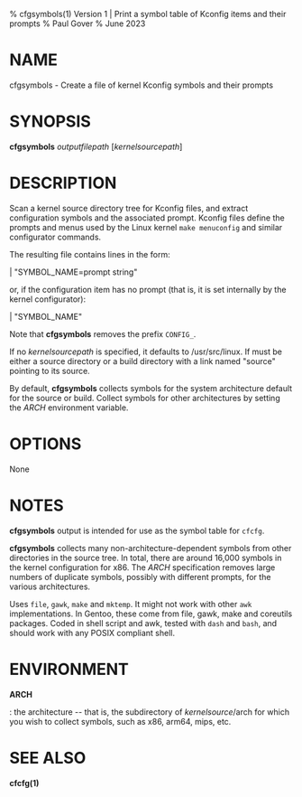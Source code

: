% cfgsymbols(1) Version 1 | Print a symbol table of Kconfig items and their prompts
% Paul Gover
% June 2023

# NAME
 
cfgsymbols - Create a file of kernel Kconfig symbols and their prompts

# SYNOPSIS

**cfgsymbols** _outputfilepath_ [_kernelsourcepath_]

# DESCRIPTION

Scan a kernel source directory tree for Kconfig files,
and extract configuration symbols and the associated prompt.
Kconfig files define the prompts and menus used by the Linux kernel
`make menuconfig` and similar configurator commands.

The resulting file contains lines in the form:

| "SYMBOL_NAME=prompt string"

or, if the configuration item has no prompt
(that is, it is set internally by the kernel configurator):

| "SYMBOL_NAME"

Note that **cfgsymbols** removes the prefix `CONFIG_`.

If no _kernelsourcepath_ is specified, it defaults to /usr/src/linux.
If must be either a source directory or a build directory with a link named "source" pointing to
its source.

By default, **cfgsymbols** collects symbols for the system architecture default for the source or build.
Collect symbols for other architectures by setting the *ARCH* environment variable.

# OPTIONS

None

# NOTES

**cfgsymbols** output is intended for use as the symbol table for `cfcfg`.

**cfgsymbols** collects many non-architecture-dependent symbols
from other directories in the source tree.
In total, there are around 16,000 symbols in the kernel configuration
for x86.
The *ARCH* specification removes large numbers of duplicate symbols,
possibly with different prompts, for the various architectures.

Uses `file`, `gawk`, `make` and `mktemp`.  It might not work with other `awk` implementations.
In Gentoo, these come from file, gawk, make and coreutils packages.
Coded in shell script and awk, tested with `dash` and `bash`,
and should work with any POSIX compliant shell.

# ENVIRONMENT

**ARCH**

:	the architecture -- that is, the subdirectory of _kernelsource_/arch
	for which you wish to collect symbols, such as x86, arm64, mips, etc.

# SEE ALSO

**cfcfg(1)**
